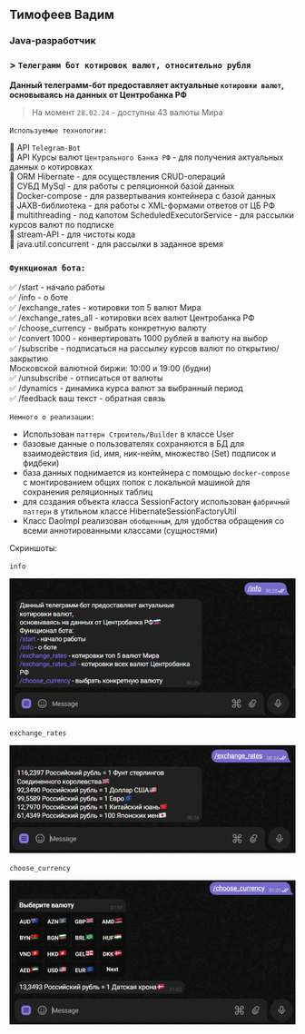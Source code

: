 ## Тимофеев Вадим

### Java-разработчик

### > `Телеграмм бот котировок валют, относительно рубля`

**Данный телеграмм-бот предоставляет актуальные `котировки валют`, 
основываясь на данных от Центробанка РФ**   

> На момент `28.02.24` - доступны 43 валюты Мира

`Используемые технологии:`

📌 API `Telegram-Bot`   
📌 API Курсы валют `Центрального Банка РФ` - для получения актуальных данных о котировках  
📌 ORM Hibernate - для осуществления CRUD-операций  
📌 СУБД MySql - для работы с реляционной базой данных  
📌 Docker-compose - для развертывания контейнера с базой данных  
📌 JAXB-библиотека - для работы с XML-формами ответов от ЦБ РФ   
📌 multithreading - под капотом ScheduledExecutorService - для рассылки курсов валют по подписке   
📌 stream-API - для чистоты кода  
📌 java.util.concurrent - для рассылки в заданное время  

### `Функционал бота:`

✅ /start - начало работы  
✅ /info - о боте  
✅ /exchange_rates - котировки топ 5 валют Мира  
✅ /exchange_rates_all - котировки всех валют Центробанка РФ  
✅ /choose_currency - выбрать конкретную валюту  
✅ /convert 1000 - конвертировать 1000 рублей в валюту на выбор   
✅ /subscribe - подписаться на рассылку курсов валют по открытию/закрытию   
Московской валютной биржи: 10:00 и 19:00 (будни)   
✅ /unsubscribe - отписаться от валюты  
✅ /dynamics - динамика курса валют за выбранный период  
✅ /feedback ваш текст - обратная связь  

`Немного о реализации:`  
- Использован `паттерн Строитель/Builder` в классе User
- базовые данные о пользователях сохраняются в БД для взаимодействия (id, имя, ник-нейм, множество (Set) подписок и фидбеки)
- база данных поднимается из контейнера с помощью `docker-compose` с монтированием общих попок с локальной машиной для  
сохранения реляционных таблиц
- для создания объекта класса SessionFactory использован `фабричный паттерн` в утильном классе HibernateSessionFactoryUtil
- Класс DaoImpl реализован `обобщенным`, для удобства обращения со всеми аннотированными классами (сущностями)

Скриншоты:  

`info`

![info](img/tlg_info.png)

`exchange_rates`

![exchange_rates](img/tlg_exchange_rates.png)

`choose_currency`

![keyboard](img/tlg_keyboard.png)

